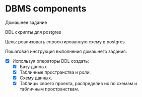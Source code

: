 # DBMS components

Домашнее задание

DDL скрипты для postgres

Цель: реализовать спроектированную схему в postgres

Пошаговая инструкция выполнения домашнего задания:
- [x] Используя операторы DDL создать:
  - [x] Базу данных 
  - [x] Табличные пространства и роли. 
  - [x] Схему данных. 
  - [x] Таблицы своего проекта, распределив их по схемам и табличным пространствам.

